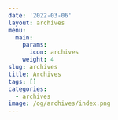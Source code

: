 ```yaml
---
date: '2022-03-06'
layout: archives
menu:
  main:
    params:
      icon: archives
    weight: 4
slug: archives
title: Archives
tags: []
categories:
  - archives
image: /og/archives/index.png
---
```

